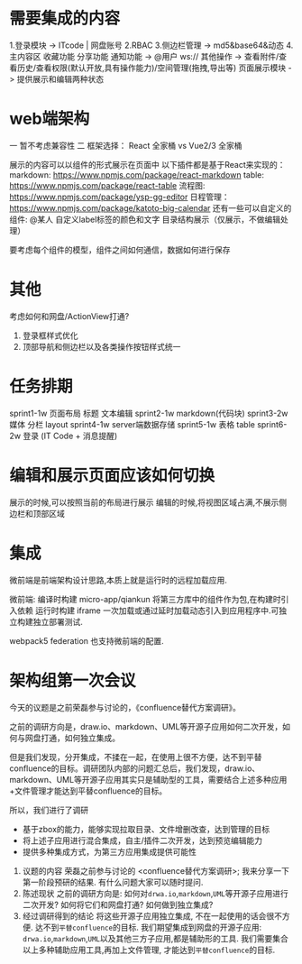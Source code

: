 # 需要集成的内容

1.登录模块 -> ITcode | 网盘账号
2.RBAC
3.侧边栏管理 -> md5&base64&动态
4.主内容区
  收藏功能
  分享功能
  通知功能 -> @用户 ws://
  其他操作 -> 查看附件/查看历史/查看权限(默认开放,具有操作能力)/空间管理(拖拽,导出等)
  页面展示模块 -> 提供展示和编辑两种状态

# web端架构
  一 暂不考虑兼容性
  二 框架选择： React 全家桶 vs Vue2/3 全家桶

  展示的内容可以以组件的形式展示在页面中
    以下插件都是基于React来实现的：
      markdown: https://www.npmjs.com/package/react-markdown
      table: https://www.npmjs.com/package/react-table
      流程图: https://www.npmjs.com/package/ysp-gg-editor
      日程管理： https://www.npmjs.com/package/katoto-big-calendar
    还有一些可以自定义的组件:
      @某人
      自定义label标签的颜色和文字
      目录结构展示（仅展示，不做编辑处理）

  要考虑每个组件的模型，组件之间如何通信，数据如何进行保存

# 其他

考虑如何和网盘/ActionView打通?

1. 登录框样式优化
2. 顶部导航和侧边栏以及各类操作按钮样式统一

# 任务排期

  sprint1-1w
    页面布局
    标题
    文本编辑
  sprint2-1w
    markdown(代码块)
  sprint3-2w
    媒体
    分栏 layout
  sprint4-1w
    server端数据存储
  sprint5-1w
    表格 table
  sprint6-2w
    登录 (IT Code + 消息提醒)


# 编辑和展示页面应该如何切换
展示的时候,可以按照当前的布局进行展示
编辑的时候,将视图区域占满,不展示侧边栏和顶部区域

# 集成

微前端是前端架构设计思路,本质上就是运行时的远程加载应用.

微前端:
  编译时构建 micro-app/qiankun
    将第三方库中的组件作为包,在构建时引入依赖
  运行时构建 iframe
    一次加载或通过延时加载动态引入到应用程序中.可独立构建独立部署测试.

webpack5 federation 也支持微前端的配置.

# 架构组第一次会议

今天的议题是之前荣磊参与讨论的，《confluence替代方案调研》。

之前的调研方向是，draw.io、markdown、UML等开源子应用如何二次开发，如何与网盘打通，如何独立集成。

但是我们发现，分开集成，不揉在一起，在使用上很不方便，达不到平替confluence的目标。调研团队内部的问题汇总后，我们发现，draw.io、markdown、UML等开源子应用其实只是辅助型的工具，需要结合上述多种应用+文件管理才能达到平替confluence的目标。

所以，我们进行了调研


- 基于zbox的能力，能够实现拉取目录、文件增删改查，达到管理的目标
- 将上述子应用进行混合集成，自主/插件二次开发，达到预览编辑能力
- 提供多种集成方式，为第三方应用集成提供可能性

1. 议题的内容
   荣磊之前参与讨论的 <confluence替代方案调研>;
   我来分享一下第一阶段预研的结果.
   有什么问题大家可以随时提问.
2. 陈述现状 之前的调研方向是:
   如何对`drwa.io`,`markdown`,`UML`等开源子应用进行二次开发?
   如何将它们和网盘打通?
   如何做到独立集成?
3. 经过调研得到的结论
   将这些开源子应用独立集成, 不在一起使用的话会很不方便. 达不到`平替confluence`的目标.
   我们期望集成到网盘的开源子应用: `drwa.io`,`markdown`,`UML`以及其他三方子应用,都是辅助形的工具.
   我们需要集合以上多种辅助应用工具,再加上文件管理, 才能达到`平替confluence`的目标.

